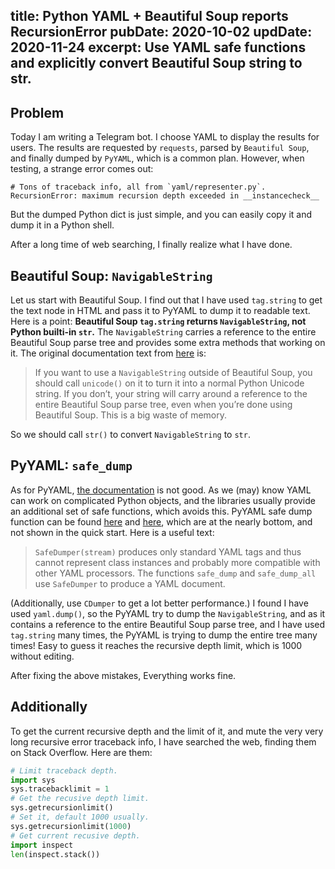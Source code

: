 title: Python YAML + Beautiful Soup reports RecursionError
pubDate: 2020-10-02
updDate: 2020-11-24
excerpt: Use YAML safe functions and explicitly convert Beautiful Soup string to str.
---

## Problem

Today I am writing a Telegram bot.
I choose YAML to display the results for users.
The results are requested by `requests`, parsed by `Beautiful Soup`, and finally dumped by `PyYAML`, which is a common plan.
However, when testing, a strange error comes out:

```
# Tons of traceback info, all from `yaml/representer.py`.
RecursionError: maximum recursion depth exceeded in __instancecheck__
```

But the dumped Python dict is just simple, and you can easily copy it and dump it in a Python shell.

After a long time of web searching, I finally realize what I have done.

## Beautiful Soup: `NavigableString`

Let us start with Beautiful Soup.
I find out that I have used `tag.string` to get the text node in HTML and pass it to PyYAML to dump it to readable text.
Here is a point: **Beautiful Soup `tag.string` returns `NavigableString`, not Python builti-in `str`.**
The `NavigableString` carries a reference to the entire Beautiful Soup parse tree and provides some extra methods that working on it.
The original documentation text from [here](https://www.crummy.com/software/BeautifulSoup/bs4/doc/#navigablestring) is:

> If you want to use a `NavigableString` outside of Beautiful Soup, you should call `unicode()` on it to turn it into a normal Python Unicode string.
> If you don’t, your string will carry around a reference to the entire Beautiful Soup parse tree, even when you’re done using Beautiful Soup.
> This is a big waste of memory.

So we should call `str()` to convert `NavigableString` to `str`.

## PyYAML: `safe_dump`

As for PyYAML, [the documentation](https://pyyaml.org/wiki/PyYAMLDocumentation) is not good.
As we (may) know YAML can work on complicated Python objects, and the libraries usually provide an additional set of safe functions, which avoids this.
PyYAML safe dump function can be found [here](https://pyyaml.org/wiki/PyYAMLDocumentation#reference) and [here](https://pyyaml.org/wiki/PyYAMLDocumentation#dumper), which are at the nearly bottom, and not shown in the quick start.
Here is a useful text:

> `SafeDumper(stream)` produces only standard YAML tags and thus cannot represent class instances and probably more compatible with other YAML processors.
> The functions `safe_dump` and `safe_dump_all` use `SafeDumper` to produce a YAML document.

(Additionally, use `CDumper` to get a lot better performance.)
I found I have used `yaml.dump()`, so the PyYAML try to dump the `NavigableString`, and as it contains a reference to the entire Beautiful Soup parse tree, and I have used `tag.string` many times, the PyYAML is trying to dump the entire tree many times!
Easy to guess it reaches the recursive depth limit, which is 1000 without editing.

After fixing the above mistakes, Everything works fine.

## Additionally

To get the current recursive depth and the limit of it, and mute the very very long recursive error traceback info, I have searched the web, finding them on Stack Overflow.
Here are them:

```python
# Limit traceback depth.
import sys
sys.tracebacklimit = 1
# Get the recusive depth limit.
sys.getrecursionlimit()
# Set it, default 1000 usually.
sys.getrecursionlimit(1000)
# Get current recusive depth.
import inspect
len(inspect.stack())
```
